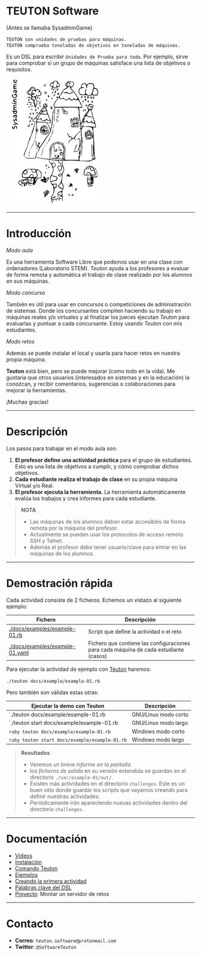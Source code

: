 # TEUTON Software
(Antes se llamaba SysadminGame)

```
TEUTON son unidades de pruebas para máquinas.
TEUTON comprueba toneladas de objetivos en toneladas de máquinas.
```

Es un DSL para escribir `Unidades de Prueba para todo`. Por ejemplo,
sirve para comprobar si un grupo de máquinas satisface una lista de objetivos
o requisitos.

![logo](../logo.png)

---

# Introducción

*Modo aula*

Es una herramienta Software Libre que podemos usar en una clase con ordenadores
(Laboratorio STEM). *Teuton* ayuda a los profesores a evaluar de forma
remota y automática el trabajo de clase realizado por los alumnos en sus máquinas.

*Modo concurso*

También es útil para usar en concursos o competiciones de administración
de sistemas. Donde los concursantes compiten haciendo su trabajo en máquinas
reales y/o virtuales y al finalizar los jueces ejecutan *Teuton*
para evaluarlas y puntuar a cada concursante. Estoy usando *Teuton* con mis estudiantes.

*Modo retos*

Además se puede instalar el local y usarla para hacer retos en nuestra propia máquina.

**Teuton** está bien, pero se puede mejorar (como todo en la vida).
Me gustaría que otros usuarios (interesados en sistemas y en la educación) la conozcan, y recibir comentarios, sugerencias o colaboraciones para mejorar la herramientas.

¡Muchas gracias!

---

# Descripción

Los pasos para trabajar en el modo aula son:

1. **El profesor define una actividad práctica** para el grupo de estudiantes.
Esto es una lista de objetivos a cumplir, y cómo comprobar dichos objetivos.
1. **Cada estudiante realiza el trabajo de clase** en su propia máquina
Virtual y/o Real.
1. **El profesor ejecuta la herramienta**. La herramienta automáticamente
evalúa los trabajos y crea informes para cada estudiante.

> **NOTA**
> * Las máquinas de los alumnos deben estar accesibles de forma remota por la
máquina del profesor.
> * Actualmente se pueden usar los protocolos de acceso remoto
SSH y Telnet.
> * Además el profesor debe tener usuario/clave para entrar en las máquinas de
los alumnos.

---

# Demostración rápida

Cada actividad consiste de 2 ficheros. Echemos un vistazo al siguiente ejemplo:

| Fichero | Descripción |
| ------- | ----------- |
| [./docs/examples/example-01.rb](../examples/example-01.rb) | Script que define la actividad o el reto |
| [./docs/examples/example-01.yaml](../examples/example-01.yaml) | Fichero que contiene las configuraciones para cada máquina de cada estudiante (casos) |

Para ejecutar la actividad de ejemplo con [Teuton](./comando.md) haremos:

`./teuton docs/example/example-01.rb`

Pero también son válidas estas otras:

| Ejecutar la demo con Teuton | Descripción |
| --------------------------- | ----------- |
| `./teuton docs/example/example-01.rb | GNU/Linux modo corto |
| `./teuton start docs/example/example-01.rb | GNU/Linux modo largo |
| `ruby teuton docs/example/example-01.rb` | Windows modo corto |
| `ruby teuton start docs/example/example-01.rb` | Windows modo largo |

> **Resultados**
> * Veremos un breve *informe en la pantalla*.
> * los *ficheros de salida* en su versión extendida se guardan en el directorio `./var/example-01/out/`.
> * Existen más actividades en el directorio `challenges`. Este es un buen sitio donde guardar los scripts que vayamos creando para definir nuestras actividades.
> * Periódicamente irán apareciendo nuevas actividades dentro del directorio `challenges`.

---

# Documentación

* [Vídeos](./doc/en/videos.md)
* [Instalación](./instalacion/README.md)
* [Comando Teuton](./comando.md)
* [Ejemplos](./ejemplos/README.md)
* [Creando la primera actividad](./primera-actividad.md)
* [Palabras clave del DSL](./dsl/README.md)
* [Proyecto](./proyectos/servidor-de-retos.md): Montar un servidor de retos

---

# Contacto

* **Correo**: `teuton.software@protonmail.com`
* **Twitter**: `@SoftwareTeuton`
